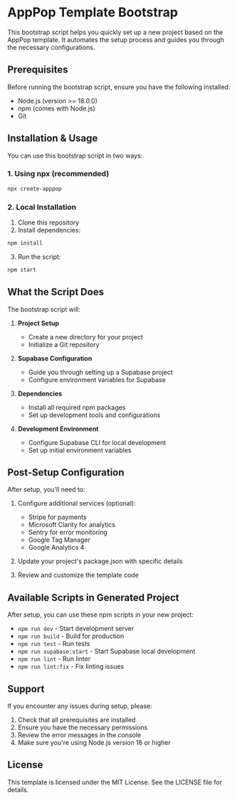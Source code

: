 # AppPop Template Bootstrap

This bootstrap script helps you quickly set up a new project based on the AppPop template. It automates the setup process and guides you through the necessary configurations.

## Prerequisites

Before running the bootstrap script, ensure you have the following installed:
- Node.js (version >= 18.0.0)
- npm (comes with Node.js)
- Git

## Installation & Usage

You can use this bootstrap script in two ways:

### 1. Using npx (recommended)

```bash
npx create-apppop
```

### 2. Local Installation

1. Clone this repository
2. Install dependencies:
```bash
npm install
```

3. Run the script:
```bash
npm start
```

## What the Script Does

The bootstrap script will:

1. **Project Setup**
   - Create a new directory for your project
   - Initialize a Git repository

2. **Supabase Configuration**
   - Guide you through setting up a Supabase project
   - Configure environment variables for Supabase

3. **Dependencies**
   - Install all required npm packages
   - Set up development tools and configurations

4. **Development Environment**
   - Configure Supabase CLI for local development
   - Set up initial environment variables

## Post-Setup Configuration

After setup, you'll need to:

1. Configure additional services (optional):
   - Stripe for payments
   - Microsoft Clarity for analytics
   - Sentry for error monitoring
   - Google Tag Manager
   - Google Analytics 4

2. Update your project's package.json with specific details

3. Review and customize the template code

## Available Scripts in Generated Project

After setup, you can use these npm scripts in your new project:

- `npm run dev` - Start development server
- `npm run build` - Build for production
- `npm run test` - Run tests
- `npm run supabase:start` - Start Supabase local development
- `npm run lint` - Run linter
- `npm run lint:fix` - Fix linting issues

## Support

If you encounter any issues during setup, please:
1. Check that all prerequisites are installed
2. Ensure you have the necessary permissions
3. Review the error messages in the console
4. Make sure you're using Node.js version 18 or higher

## License

This template is licensed under the MIT License. See the LICENSE file for details. 

